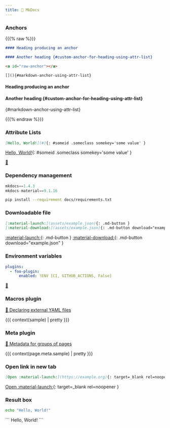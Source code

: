 ```yaml
---
title: 📖 MkDocs
---
```


### Anchors

{{{% raw %}}}

```md
#### Heading producing an anchor

#### Another heading {#custom-anchor-for-heading-using-attr-list}

<a id="raw-anchor"></a>

[](){#markdown-anchor-using-attr-list}
```
<div class="result" markdown>

#### Heading producing an anchor

#### Another heading {#custom-anchor-for-heading-using-attr-list}

<a id="raw-anchor"></a>

[](){#markdown-anchor-using-attr-list}

</div>

{{{% endraw %}}}

### Attribute Lists

```md
[Hello, World!](#){: #someid .someclass somekey='some value' }
```
<div class="result" markdown>

[Hello, World!](#){: #someid .someclass somekey='some value' }

</div>

[🔗](https://python-markdown.github.io/extensions/attr_list)

### Dependency management

```python title="docs/requirements.txt"
mkdocs==1.4.3
mkdocs-material==9.1.16
```

```bash
pip install --requirement docs/requirements.txt
```

### Downloadable file

```md
[:material-launch:](assets/example.json){: .md-button }
[:material-download:](assets/example.json){: .md-button download="example.json" }
```
<div class="result" markdown>

[:material-launch:](assets/example.json){: .md-button }
[:material-download:](assets/example.json){: .md-button download="example.json" }

</div>

### Environment variables

```yaml title="mkdocs.yml"
plugins:
  - foo-plugin:
      enabled: !ENV [CI, GITHUB_ACTIONS, False]
```

[🔗](https://www.mkdocs.org/user-guide/configuration/#environment-variables)

### Macros plugin

[🔗 Declaring external YAML files](https://mkdocs-macros-plugin.readthedocs.io/en/latest/advanced/#declaring-external-yaml-files)

{{{ context(sample) | pretty }}}

### Meta plugin

[🔗 Metadata for groups of pages](https://squidfunk.github.io/mkdocs-material/plugins/meta/)

{{{ context(page.meta.sample) | pretty }}}

### Open link in new tab

```md
[Open :material-launch:](https://example.org){: target=_blank rel=noopener }
```
<div class="result" markdown>

[Open :material-launch:](https://example.org){: target=_blank rel=noopener }

</div>

### Result box

```bash title="Say hello!"
echo "Hello, World!"
```
<div class="result" markdown>
```
Hello, World!
```
</div>
